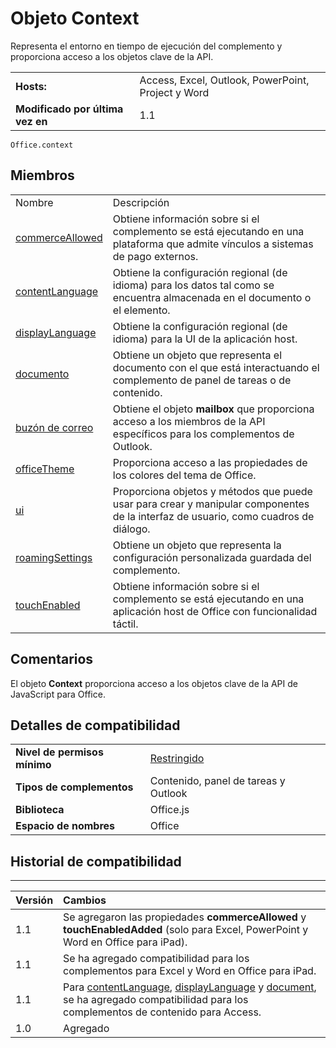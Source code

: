 
# Objeto Context
Representa el entorno en tiempo de ejecución del complemento y proporciona acceso a los objetos clave de la API.

|||
|:-----|:-----|
|**Hosts:**|Access, Excel, Outlook, PowerPoint, Project y Word|
|**Modificado por última vez en**|1.1|

```
Office.context
```


## Miembros

|||
|:-----|:-----|
|Nombre|Descripción|
|[commerceAllowed](../../reference/shared/office.context.commerceallowed.md)|Obtiene información sobre si el complemento se está ejecutando en una plataforma que admite vínculos a sistemas de pago externos.|
|[contentLanguage](../../reference/shared/office.context.contentlanguage.md)|Obtiene la configuración regional (de idioma) para los datos tal como se encuentra almacenada en el documento o el elemento.|
|[displayLanguage](../../reference/shared/office.context.displaylanguage.md)|Obtiene la configuración regional (de idioma) para la UI de la aplicación host.|
|[documento](../../reference/shared/office.context.document.md)|Obtiene un objeto que representa el documento con el que está interactuando el complemento de panel de tareas o de contenido.|
|[buzón de correo](../../reference/shared/office.context.mailbox.md)|Obtiene el objeto **mailbox** que proporciona acceso a los miembros de la API específicos para los complementos de Outlook.|
|[officeTheme](../../reference/shared/office.context.officetheme.md)|Proporciona acceso a las propiedades de los colores del tema de Office.|
|[ui](../../reference/shared/officeui)|Proporciona objetos y métodos que puede usar para crear y manipular componentes de la interfaz de usuario, como cuadros de diálogo.|
|[roamingSettings](../../reference/shared/office.context.roamingsettings.md)|Obtiene un objeto que representa la configuración personalizada guardada del complemento.|
|[touchEnabled](../../reference/shared/office.context.touchenabled.md)|Obtiene información sobre si el complemento se está ejecutando en una aplicación host de Office con funcionalidad táctil.|

## Comentarios

El objeto **Context** proporciona acceso a los objetos clave de la API de JavaScript para Office.


## Detalles de compatibilidad



|||
|:-----|:-----|
|**Nivel de permisos mínimo**|[Restringido](../../docs/develop/requesting-permissions-for-api-use-in-content-and-task-pane-add-ins.md)|
|**Tipos de complementos**|Contenido, panel de tareas y Outlook|
|**Biblioteca**|Office.js|
|**Espacio de nombres**|Office|

## Historial de compatibilidad



****


|**Versión**|**Cambios**|
|:-----|:-----|
|1.1|Se agregaron las propiedades **commerceAllowed** y **touchEnabledAdded** (solo para Excel, PowerPoint y Word en Office para iPad).|
|1.1|Se ha agregado compatibilidad para los complementos para Excel y Word en Office para iPad.|
|1.1|Para [contentLanguage](../../reference/shared/office.context.contentlanguage.md), [displayLanguage](../../reference/shared/office.context.displaylanguage.md) y [document](../../reference/shared/office.context.document.md), se ha agregado compatibilidad para los complementos de contenido para Access.|
|1.0|Agregado|
